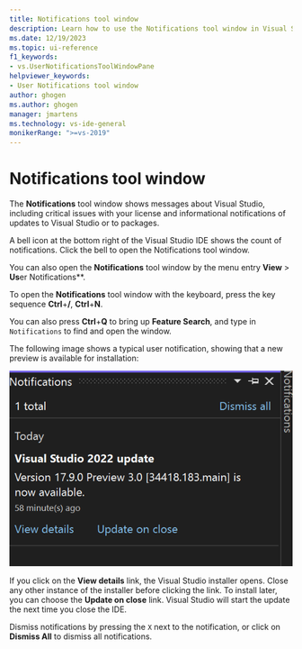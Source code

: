 ```yaml
---
title: Notifications tool window
description: Learn how to use the Notifications tool window in Visual Studio.
ms.date: 12/19/2023
ms.topic: ui-reference
f1_keywords:
- vs.UserNotificationsToolWindowPane
helpviewer_keywords:
- User Notifications tool window
author: ghogen
ms.author: ghogen
manager: jmartens
ms.technology: vs-ide-general
monikerRange: ">=vs-2019"
---
```

# Notifications tool window

The **Notifications** tool window shows messages about Visual Studio, including critical issues with your license and informational notifications of updates to Visual Studio or to packages.

A bell icon at the bottom right of the Visual Studio IDE shows the count of notifications. Click the bell to open the Notifications tool window.

You can also open the **Notifications** tool window by the menu entry **View** > **Us**er Notifications**.

To open the **Notifications** tool window with the keyboard, press the key sequence **Ctrl**+**/**, **Ctrl**+**N**. 

You can also press **Ctrl**+**Q** to bring up **Feature Search**, and type in `Notifications` to find and open the window.

The following image shows a typical user notification, showing that a new preview is available for installation:

![Screenshot showing the User Notifications tool window.](../media/vs-2022/user-notifications.png)

If you click on the **View details** link, the Visual Studio installer opens. Close any other instance of the installer before clicking the link. To install later, you can choose the **Update on close** link. Visual Studio will start the update the next time you close the IDE.

Dismiss notifications by pressing the `X` next to the notification, or click on **Dismiss All** to dismiss all notifications.
